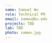 ```yaml
---
name: Samuel Wu
role: Technical PM
email: samwu@bu.edu
projects: TBD
lab: TBD
photo: samwu.jpg
---
```

